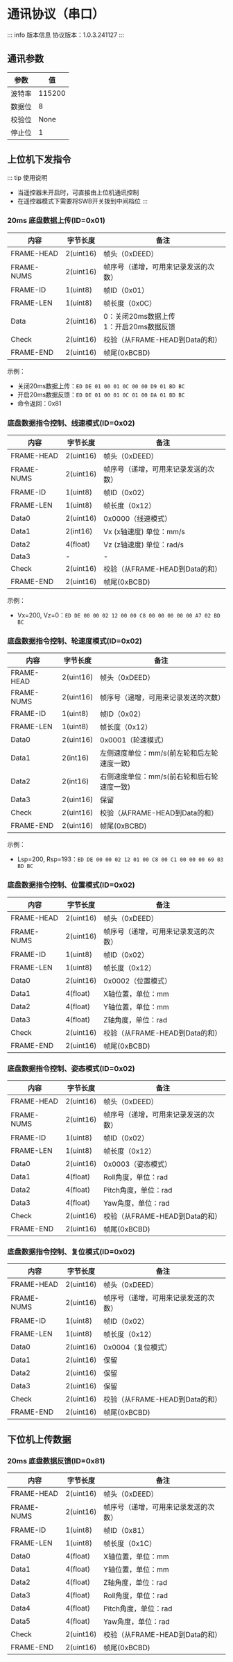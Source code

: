 # 通讯协议（串口）

::: info 版本信息
协议版本：1.0.3.241127
:::

## 通讯参数

| 参数 | 值 |
|------|-----|
| 波特率 | 115200 |
| 数据位 | 8 |
| 校验位 | None |
| 停止位 | 1 |

## 上位机下发指令

::: tip 使用说明
- 当遥控器未开启时，可直接由上位机通讯控制
- 在遥控器模式下需要将SWB开关拨到中间档位
:::

### 20ms 底盘数据上传(ID=0x01)

| 内容 | 字节长度 | 备注 |
|------|----------|------|
| FRAME-HEAD | 2(uint16) | 帧头（0xDEED） |
| FRAME-NUMS | 2(uint16) | 帧序号（递增，可用来记录发送的次数） |
| FRAME-ID | 1(uint8) | 帧ID（0x01） |
| FRAME-LEN | 1(uint8) | 帧长度（0x0C） |
| Data | 2(uint16) | 0：关闭20ms数据上传<br>1：开启20ms数据反馈 |
| Check | 2(uint16) | 校验（从FRAME-HEAD到Data的和） |
| FRAME-END | 2(uint16) | 帧尾(0xBCBD) |

示例：
- 关闭20ms数据上传：`ED DE 01 00 01 0C 00 00 D9 01 BD BC`
- 开启20ms数据反馈：`ED DE 01 00 01 0C 01 00 DA 01 BD BC`
- 命令返回：0x81

### 底盘数据指令控制、线速模式(ID=0x02)

| 内容 | 字节长度 | 备注 |
|------|----------|------|
| FRAME-HEAD | 2(uint16) | 帧头（0xDEED） |
| FRAME-NUMS | 2(uint16) | 帧序号（递增，可用来记录发送的次数） |
| FRAME-ID | 1(uint8) | 帧ID（0x02） |
| FRAME-LEN | 1(uint8) | 帧长度（0x12） |
| Data0 | 2(uint16) | 0x0000（线速模式） |
| Data1 | 2(int16) | Vx (x轴速度) 单位：mm/s |
| Data2 | 4(float) | Vz (z轴速度) 单位：rad/s |
| Data3 | - | - |
| Check | 2(uint16) | 校验（从FRAME-HEAD到Data的和） |
| FRAME-END | 2(uint16) | 帧尾(0xBCBD) |

示例：
- Vx=200, Vz=0：`ED DE 00 00 02 12 00 00 C8 00 00 00 00 00 A7 02 BD BC`

### 底盘数据指令控制、轮速度模式(ID=0x02)

| 内容 | 字节长度 | 备注 |
|------|----------|------|
| FRAME-HEAD | 2(uint16) | 帧头（0xDEED） |
| FRAME-NUMS | 2(uint16) | 帧序号（递增，可用来记录发送的次数） |
| FRAME-ID | 1(uint8) | 帧ID（0x02） |
| FRAME-LEN | 1(uint8) | 帧长度（0x12） |
| Data0 | 2(uint16) | 0x0001（轮速模式） |
| Data1 | 2(int16) | 左侧速度单位：mm/s(前左轮和后左轮速度一致) |
| Data2 | 2(int16) | 右侧速度单位：mm/s(前右轮和后右轮速度一致) |
| Data3 | 2(uint16) | 保留 |
| Check | 2(uint16) | 校验（从FRAME-HEAD到Data的和） |
| FRAME-END | 2(uint16) | 帧尾(0xBCBD) |

示例：
- Lsp=200, Rsp=193：`ED DE 00 00 02 12 01 00 C8 00 C1 00 00 00 69 03 BD BC`

### 底盘数据指令控制、位置模式(ID=0x02)

| 内容 | 字节长度 | 备注 |
|------|----------|------|
| FRAME-HEAD | 2(uint16) | 帧头（0xDEED） |
| FRAME-NUMS | 2(uint16) | 帧序号（递增，可用来记录发送的次数） |
| FRAME-ID | 1(uint8) | 帧ID（0x02） |
| FRAME-LEN | 1(uint8) | 帧长度（0x12） |
| Data0 | 2(uint16) | 0x0002（位置模式） |
| Data1 | 4(float) | X轴位置，单位：mm |
| Data2 | 4(float) | Y轴位置，单位：mm |
| Data3 | 4(float) | Z轴角度，单位：rad |
| Check | 2(uint16) | 校验（从FRAME-HEAD到Data的和） |
| FRAME-END | 2(uint16) | 帧尾(0xBCBD) |

### 底盘数据指令控制、姿态模式(ID=0x02)

| 内容 | 字节长度 | 备注 |
|------|----------|------|
| FRAME-HEAD | 2(uint16) | 帧头（0xDEED） |
| FRAME-NUMS | 2(uint16) | 帧序号（递增，可用来记录发送的次数） |
| FRAME-ID | 1(uint8) | 帧ID（0x02） |
| FRAME-LEN | 1(uint8) | 帧长度（0x12） |
| Data0 | 2(uint16) | 0x0003（姿态模式） |
| Data1 | 4(float) | Roll角度，单位：rad |
| Data2 | 4(float) | Pitch角度，单位：rad |
| Data3 | 4(float) | Yaw角度，单位：rad |
| Check | 2(uint16) | 校验（从FRAME-HEAD到Data的和） |
| FRAME-END | 2(uint16) | 帧尾(0xBCBD) |

### 底盘数据指令控制、复位模式(ID=0x02)

| 内容 | 字节长度 | 备注 |
|------|----------|------|
| FRAME-HEAD | 2(uint16) | 帧头（0xDEED） |
| FRAME-NUMS | 2(uint16) | 帧序号（递增，可用来记录发送的次数） |
| FRAME-ID | 1(uint8) | 帧ID（0x02） |
| FRAME-LEN | 1(uint8) | 帧长度（0x12） |
| Data0 | 2(uint16) | 0x0004（复位模式） |
| Data1 | 2(uint16) | 保留 |
| Data2 | 2(uint16) | 保留 |
| Data3 | 2(uint16) | 保留 |
| Check | 2(uint16) | 校验（从FRAME-HEAD到Data的和） |
| FRAME-END | 2(uint16) | 帧尾(0xBCBD) |

## 下位机上传数据

### 20ms 底盘数据反馈(ID=0x81)

| 内容 | 字节长度 | 备注 |
|------|----------|------|
| FRAME-HEAD | 2(uint16) | 帧头（0xDEED） |
| FRAME-NUMS | 2(uint16) | 帧序号（递增，可用来记录发送的次数） |
| FRAME-ID | 1(uint8) | 帧ID（0x81） |
| FRAME-LEN | 1(uint8) | 帧长度（0x1C） |
| Data0 | 4(float) | X轴位置，单位：mm |
| Data1 | 4(float) | Y轴位置，单位：mm |
| Data2 | 4(float) | Z轴角度，单位：rad |
| Data3 | 4(float) | Roll角度，单位：rad |
| Data4 | 4(float) | Pitch角度，单位：rad |
| Data5 | 4(float) | Yaw角度，单位：rad |
| Check | 2(uint16) | 校验（从FRAME-HEAD到Data的和） |
| FRAME-END | 2(uint16) | 帧尾(0xBCBD) | 